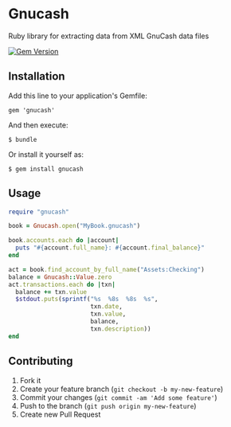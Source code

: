 # Gnucash

Ruby library for extracting data from XML GnuCash data files

[![Gem Version](https://badge.fury.io/rb/gnucash.png)](http://badge.fury.io/rb/gnucash)

## Installation

Add this line to your application's Gemfile:

    gem 'gnucash'

And then execute:

    $ bundle

Or install it yourself as:

    $ gem install gnucash

## Usage

```ruby
require "gnucash"

book = Gnucash.open("MyBook.gnucash")

book.accounts.each do |account|
  puts "#{account.full_name}: #{account.final_balance}"
end

act = book.find_account_by_full_name("Assets:Checking")
balance = Gnucash::Value.zero
act.transactions.each do |txn|
  balance += txn.value
  $stdout.puts(sprintf("%s  %8s  %8s  %s",
                       txn.date,
                       txn.value,
                       balance,
                       txn.description))
end
```

## Contributing

1. Fork it
2. Create your feature branch (`git checkout -b my-new-feature`)
3. Commit your changes (`git commit -am 'Add some feature'`)
4. Push to the branch (`git push origin my-new-feature`)
5. Create new Pull Request
